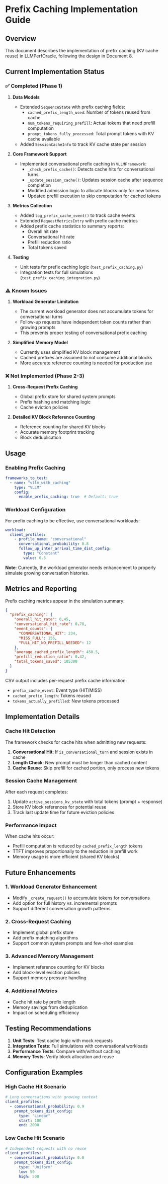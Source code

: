 # Prefix Caching Implementation Guide

## Overview

This document describes the implementation of prefix caching (KV cache reuse) in LLMPerfOracle, following the design in Document 8.

## Current Implementation Status

### ✅ Completed (Phase 1)

1. **Data Models**
   - Extended `SequenceState` with prefix caching fields:
     - `cached_prefix_length_used`: Number of tokens reused from cache
     - `num_tokens_requiring_prefill`: Actual tokens that need prefill computation
     - `prompt_tokens_fully_processed`: Total prompt tokens with KV cache available
   - Added `SessionCacheInfo` to track KV cache state per session

2. **Core Framework Support**
   - Implemented conversational prefix caching in `VLLMFramework`:
     - `_check_prefix_cache()`: Detects cache hits for conversational turns
     - `_update_session_cache()`: Updates session cache after sequence completion
     - Modified admission logic to allocate blocks only for new tokens
     - Updated prefill execution to skip computation for cached tokens

3. **Metrics Collection**
   - Added `log_prefix_cache_event()` to track cache events
   - Extended `RequestMetricsEntry` with prefix cache metrics
   - Added prefix cache statistics to summary reports:
     - Overall hit rate
     - Conversational hit rate
     - Prefill reduction ratio
     - Total tokens saved

4. **Testing**
   - Unit tests for prefix caching logic (`test_prefix_caching.py`)
   - Integration tests for full simulations (`test_prefix_caching_integration.py`)

### ⚠️ Known Issues

1. **Workload Generator Limitation**
   - The current workload generator does not accumulate tokens for conversational turns
   - Follow-up requests have independent token counts rather than growing prompts
   - This prevents proper testing of conversational prefix caching

2. **Simplified Memory Model**
   - Currently uses simplified KV block management
   - Cached prefixes are assumed to not consume additional blocks
   - More accurate reference counting is needed for production use

### ❌ Not Implemented (Phase 2-3)

1. **Cross-Request Prefix Caching**
   - Global prefix store for shared system prompts
   - Prefix hashing and matching logic
   - Cache eviction policies

2. **Detailed KV Block Reference Counting**
   - Reference counting for shared KV blocks
   - Accurate memory footprint tracking
   - Block deduplication

## Usage

### Enabling Prefix Caching

```yaml
frameworks_to_test:
  - name: "vllm_with_caching"
    type: "VLLM"
    config:
      enable_prefix_caching: true  # Default: true
```

### Workload Configuration

For prefix caching to be effective, use conversational workloads:

```yaml
workload:
  client_profiles:
    - profile_name: "conversational"
      conversational_probability: 0.8
      follow_up_inter_arrival_time_dist_config:
        type: "Constant"
        value: 0.5
```

**Note**: Currently, the workload generator needs enhancement to properly simulate growing conversation histories.

## Metrics and Reporting

Prefix caching metrics appear in the simulation summary:

```json
{
  "prefix_caching": {
    "overall_hit_rate": 0.45,
    "conversational_hit_rate": 0.78,
    "event_counts": {
      "CONVERSATIONAL_HIT": 234,
      "MISS_FULL": 156,
      "FULL_HIT_NO_PREFILL_NEEDED": 12
    },
    "average_cached_prefix_length": 450.5,
    "prefill_reduction_ratio": 0.42,
    "total_tokens_saved": 105300
  }
}
```

CSV output includes per-request prefix cache information:
- `prefix_cache_event`: Event type (HIT/MISS)
- `cached_prefix_length`: Tokens reused
- `tokens_actually_prefilled`: New tokens processed

## Implementation Details

### Cache Hit Detection

The framework checks for cache hits when admitting new requests:

1. **Conversational Hit**: If `is_conversational_turn` and session exists in cache
2. **Length Check**: New prompt must be longer than cached content
3. **Cache Reuse**: Skip prefill for cached portion, only process new tokens

### Session Cache Management

After each request completes:
1. Update `active_sessions_kv_state` with total tokens (prompt + response)
2. Store KV block references for potential reuse
3. Track last update time for future eviction policies

### Performance Impact

When cache hits occur:
- Prefill computation is reduced by `cached_prefix_length` tokens
- TTFT improves proportionally to the reduction in prefill work
- Memory usage is more efficient (shared KV blocks)

## Future Enhancements

### 1. Workload Generator Enhancement
- Modify `_create_request()` to accumulate tokens for conversations
- Add option for full history vs. incremental prompts
- Support different conversation growth patterns

### 2. Cross-Request Caching
- Implement global prefix store
- Add prefix matching algorithms
- Support common system prompts and few-shot examples

### 3. Advanced Memory Management
- Implement reference counting for KV blocks
- Add block-level eviction policies
- Support memory pressure handling

### 4. Additional Metrics
- Cache hit rate by prefix length
- Memory savings from deduplication
- Impact on scheduling efficiency

## Testing Recommendations

1. **Unit Tests**: Test cache logic with mock requests
2. **Integration Tests**: Full simulations with conversational workloads
3. **Performance Tests**: Compare with/without caching
4. **Memory Tests**: Verify block allocation and reuse

## Configuration Examples

### High Cache Hit Scenario
```yaml
# Long conversations with growing context
client_profiles:
  - conversational_probability: 0.9
    prompt_tokens_dist_config:
      type: "Linear"
      start: 100
      end: 2000
```

### Low Cache Hit Scenario
```yaml
# Independent requests with no reuse
client_profiles:
  - conversational_probability: 0.0
    prompt_tokens_dist_config:
      type: "Uniform"
      low: 50
      high: 500
```